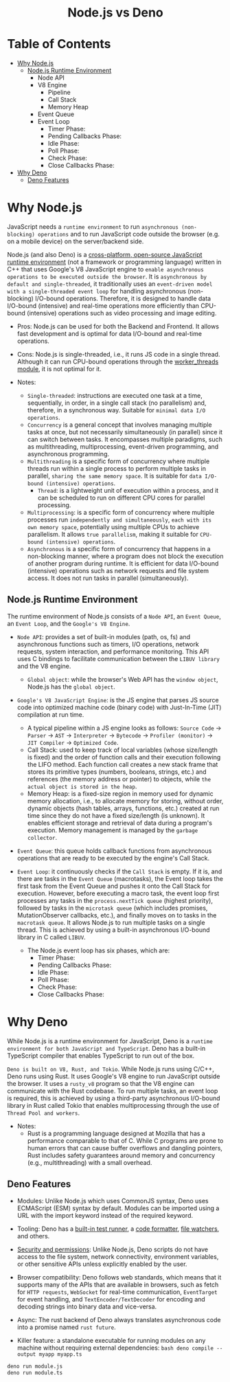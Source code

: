 <div align='center'>
  <h1>Node.js vs Deno</h1>
</div>

# Table of Contents

- [Why Node.js](#why-nodejs)
  - [Node.js Runtime Environment](#nodejs-runtime-environment)
    - Node API
    - V8 Engine
      - Pipeline
      - Call Stack
      - Memory Heap
    - Event Queue
    - Event Loop
      - Timer Phase:
      - Pending Callbacks Phase:
      - Idle Phase:
      - Poll Phase:
      - Check Phase:
      - Close Callbacks Phase:
- [Why Deno](#why-deno)
  - [Deno Features](#deno-features)
   
# Why Node.js

JavaScript needs a `runtime environment` to run `asynchronous (non-blocking) operations` and to run JavaScript code outside the browser (e.g. on a mobile device) on the server/backend side.

Node.js (and also Deno) is a [cross-platform, open-source JavaScript runtime environment](https://en.wikipedia.org/wiki/Node.js) (not a framework or programming language) written in C++ that uses Google's V8 JavaScript engine to `enable asynchronous operations to be executed outside the browser`. It is `asynchronous by default and single-threaded`, it traditionally uses an `event-driven model with a single-threaded event loop` for handling asynchronous (non-blocking) I/O-bound operations. Therefore, it is designed to handle data I/O-bound (intensive) and real-time operations more efficiently than CPU-bound (intensive) operations such as video processing and image editing. 

- Pros: Node.js can be used for both the Backend and Frontend. It allows fast development and is optimal for data I/O-bound and real-time operations.
- Cons: Node.js is single-threaded, i.e., it runs JS code in a single thread. Although it can run CPU-bound operations through the [worker_threads module](https://nodejs.org/api/worker_threads.html#worker-threads), it is not optimal for it.

- Notes:
  - `Single-threaded`: instructions are executed one task at a time, sequentially, in order, in a single call stack (no parallelism) and, therefore, in a synchronous way. Suitable for `minimal data I/O operations`.
  - `Concurrency` is a general concept that involves managing multiple tasks at once, but not necessarily simultaneously (in parallel) since it can switch between tasks. It encompasses multiple paradigms, such as multithreading, multiprocessing, event-driven programming, and asynchronous programming.
  - `Multithreading` is a specific form of concurrency where multiple threads run within a single process to perform multiple tasks in parallel, `sharing the same memory space`. It is suitable for `data I/O-bound (intensive) operations`.
    - `Thread`: is a lightweight unit of execution within a process, and it can be scheduled to run on different CPU cores for parallel processing.
  - `Multiprocessing`: is a specific form of concurrency where multiple processes run `independently and simultaneously`, `each with its own memory space`, potentially using multiple CPUs to achieve parallelism. It allows `true parallelism`, making it suitable for `CPU-bound (intensive) operations`.
  - `Asynchronous` is a specific form of concurrency that happens in a non-blocking manner, where a program does not block the execution of another program during runtime. It is efficient for data I/O-bound (intensive) operations such as network requests and file system access. It does not run tasks in parallel (simultaneously).
  
## Node.js Runtime Environment

The runtime environment of Node.js consists of a `Node API`, an `Event Queue`, an `Event Loop`, and the `Google's V8 Engine`.

- `Node API`: provides a set of built-in modules (path, os, fs) and asynchronous functions such as timers, I/O operations, network requests, system interaction, and performance monitoring. This API uses C bindings to facilitate communication between the `LIBUV library` and the V8 engine.
  - `Global object`: while the browser's Web API has the `window object`, Node.js has the `global object`.
  
- `Google's V8 JavaScript Engine`: is the JS engine that parses JS source code into optimized machine code (binary code) with Just-In-Time (JIT) compilation at run time.
  - A typical pipeline within a JS engine looks as follows: `Source Code` -> `Parser` -> `AST` -> `Interpreter` -> `Bytecode` -> `Profiler (monitor)` -> `JIT Compiler` -> `Optimized Code`.
  - Call Stack: used to keep track of local variables (whose size/length is fixed) and the order of function calls and their execution following the LIFO method. Each function call creates a new stack frame that stores its primitive types (numbers, booleans, strings, etc.) and references (the memory address or pointer) to objects, while `the actual object is stored in the heap`.
  - Memory Heap: is a fixed-size region in memory used for dynamic memory allocation, i.e., to allocate memory for storing, without order, dynamic objects (hash tables, arrays, functions, etc.) created at run time since they do not have a fixed size/length (is unknown). It enables efficient storage and retrieval of data during a program's execution. Memory management is managed by the `garbage collector`.

- `Event Queue`: this queue holds callback functions from asynchronous operations that are ready to be executed by the engine's Call Stack.

- `Event Loop`: it continuously checks if the `Call Stack` is empty. If it is, and there are tasks in the `Event Queue` (macrotasks), the Event loop takes the first task from the Event Queue and pushes it onto the Call Stack for execution. However, before executing a macro task, the event loop first processes any tasks in the `process.nextTick queue` (highest priority), followed by tasks in the `microtask queue` (which includes promises, MutationObserver callbacks, etc.), and finally moves on to tasks in the `macrotask queue`. It allows Node.js to run multiple tasks on a single thread. This is achieved by using a built-in asynchronous I/O-bound library in C called `LIBUV`. 
  - The Node.js event loop has six phases, which are:
    - Timer Phase:
    - Pending Callbacks Phase:
    - Idle Phase:
    - Poll Phase:
    - Check Phase:
    - Close Callbacks Phase:

# Why Deno

While Node.js is a runtime environment for JavaScript, Deno is a `runtime environment for both JavaScript and TypeScript`. Deno has a built-in TypeScript compiler that enables TypeScript to run out of the box. 

`Deno is built on V8, Rust, and Tokio`. While Node.js runs using C/C++, Deno runs using Rust. It uses Google's V8 engine to run JavaScript outside the browser. It uses a `rusty_v8` program so that the V8 engine can communicate with the Rust codebase. To run multiple tasks, an event loop is required, this is achieved by using a third-party asynchronous I/O-bound library in Rust called Tokio that enables multiprocessing through the use of `Thread Pool and workers`. 

- Notes:
  - Rust is a programming language designed at Mozilla that has a performance comparable to that of C. While C programs are prone to human errors that can cause buffer overflows and dangling pointers, Rust includes safety guarantees around memory and concurrency (e.g., multithreading) with a small overhead.

## Deno Features

- Modules: Unlike Node.js which uses CommonJS syntax, Deno uses ECMAScript (ESM) syntax by default. Modules can be imported using a URL with the import keyword instead of the required keyword.

- Tooling: Deno has a [built-in test runner](https://docs.deno.com/runtime/fundamentals/testing/), a [code formatter](https://docs.deno.com/runtime/reference/cli/formatter/), [file watchers](https://deno.land/x/denon@2.5.0), and others.

- [Security and permissions](https://docs.deno.com/runtime/fundamentals/security/#:~:text=Deno%20is%20secure%20by%20default,with%20the%20runtime%20permission%20prompt.): Unlike Node.js, Deno scripts do not have access to the file system, network connectivity, environment variables, or other sensitive APIs unless explicitly enabled by the user.

- Browser compatibility: Deno follows web standards, which means that it supports many of the APIs that are available in browsers, such as fetch for `HTTP requests`, `WebSocket` for real-time communication, `EventTarget` for event handling, and `TextEncoder/TextDecoder` for encoding and decoding strings into binary data and vice-versa.

- Async: The rust backend of Deno always translates asynchronous code into a promise named `rust future`. 

- Killer feature: a standalone executable for running modules on any machine without requiring external dependencies: ```bash deno compile --output myapp myapp.ts```

```bash
deno run module.js
deno run module.ts
```

